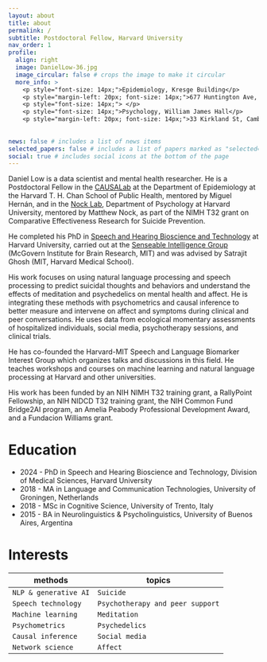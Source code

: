 ```yaml
---
layout: about
title: about
permalink: /
subtitle: Postdoctoral Fellow, Harvard University
nav_order: 1
profile:
  align: right
  image: DanielLow-36.jpg
  image_circular: false # crops the image to make it circular
  more_info: >
    <p style="font-size: 14px;">Epidemiology, Kresge Building</p>
    <p style="margin-left: 20px; font-size: 14px;">677 Huntington Ave, Boston, MA 02115, #820B</p>
    <p style="font-size: 14px;"> </p>
    <p style="font-size: 14px;">Psychology, William James Hall</p>
    <p style="margin-left: 20px; font-size: 14px;">33 Kirkland St, Cambridge, MA 02138, #1210</p>
    
    
news: false # includes a list of news items
selected_papers: false # includes a list of papers marked as "selected={true}"
social: true # includes social icons at the bottom of the page
---
```


Daniel Low is a data scientist and mental health researcher. He is a Postdoctoral Fellow in the [CAUSALab](https://causalab.sph.harvard.edu/) at the Department of Epidemiology at the Harvard T. H. Chan School of Public Health, mentored by Miguel Hernán, and in the [Nock Lab](https://nocklab.fas.harvard.edu/), Department of Psychology at Harvard University, mentored by Matthew Nock, as part of the NIMH T32 grant on Comparative Effectiveness Research for Suicide Prevention. 
 
He completed his PhD in [Speech and Hearing Bioscience and Technology](https://shbtphd.hms.harvard.edu/) at Harvard University, carried out at the [Senseable Intelligence Group](https://sensein.group/) (McGovern Institute for Brain Research, MIT) and was advised by Satrajit Ghosh (MIT, Harvard Medical School). 
 
His work focuses on using natural language processing and speech processing to predict suicidal thoughts and behaviors and understand the effects of meditation and psychedelics on mental health and affect. He is integrating these methods with psychometrics and causal inference to better measure and intervene on affect and symptoms during clinical and peer conversations. He uses data from ecological momentary assessments of hospitalized individuals, social media, psychotherapy sessions, and clinical trials. 

He has co-founded the Harvard-MIT Speech and Language Biomarker Interest Group which organizes talks and discussions in this field. He teaches workshops and courses on machine learning and natural language processing at Harvard and other universities. 

His work has been funded by an NIH NIMH T32 training grant, a RallyPoint Fellowship, an NIH NIDCD T32 training grant, the NIH Common Fund Bridge2AI program, an Amelia Peabody Professional Development Award, and a Fundacion Williams grant. 

# Education
- 2024 - PhD in Speech and Hearing Bioscience and Technology, Division of Medical Sciences, Harvard University
- 2018 - MA in Language and Communication Technologies, University of Groningen, Netherlands
- 2018 - MSc in Cognitive Science, University of Trento, Italy
- 2015 - BA in Neurolinguistics & Psycholinguistics, University of Buenos Aires, Argentina

# Interests

| **methods**                              | **topics**                        |
|------------------------------------------|-----------------------------------------|
| `NLP & generative AI` | `Suicide`                             |
| `Speech technology`       | `Psychotherapy and peer support`                      |
| `Machine learning`                         | `Meditation`                |
| `Psychometrics`                         | `Psychedelics`                            |
| `Causal inference`                         | `Social media`                            |
| `Network science`                         | `Affect`                            |
